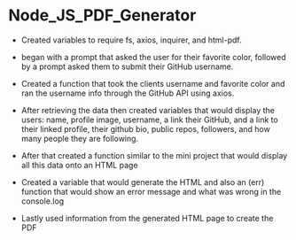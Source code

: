 # Node_JS_PDF_Generator

* Created variables to require fs, axios, inquirer, and html-pdf.

* began with a prompt that asked the user for their favorite color, followed by a prompt asked them to submit their GitHub username.

* Created a function that took the clients username and favorite color and ran the username info through the GitHub API using axios.

* After retrieving the data then created variables that would display the users: name, profile image, username, a link their GitHub, and a link to their linked profile, their github bio, public repos, followers, and how many people they are following. 

* After that created a function similar to the mini project that would display all this data onto an HTML page

* Created a variable that would generate the HTML and also an (err) function that would show an error message and what was wrong in the console.log

* Lastly used information from the generated HTML page to create the PDF 
